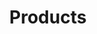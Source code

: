 ---
title: "Products"
description: "Learn about Exoscale Products, their features, and how to use them effectively."
banner: "images/exoscale-icon.png"
weight: 3
tags: [products]
level: [introductory]
categories: [exoscale,kubernetes]
---